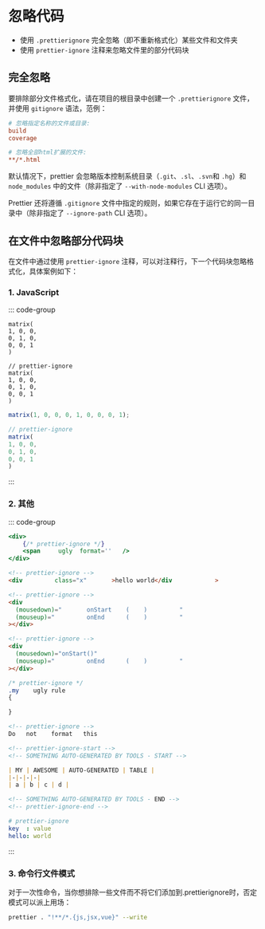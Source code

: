 # 忽略代码

-   使用 `.prettierignore` 完全忽略（即不重新格式化）某些文件和文件夹
-   使用 `prettier-ignore` 注释来忽略文件里的部分代码块

## 完全忽略

要排除部分文件格式化，请在项目的根目录中创建一个 `.prettierignore` 文件，并使用 `gitignore` 语法，范例：

```ini
# 忽略指定名称的文件或目录:
build
coverage

# 忽略全部html扩展的文件:
**/*.html
```

默认情况下，prettier 会忽略版本控制系统目录（`.git`、`.sl`、`.svn`和 `.hg`）和 `node_modules` 中的文件（除非指定了 `--with-node-modules` CLI 选项）。

Prettier 还将遵循 `.gitignore` 文件中指定的规则，如果它存在于运行它的同一目录中（除非指定了 `--ignore-path` CLI 选项）。

## 在文件中忽略部分代码块

在文件中通过使用 `prettier-ignore` 注释，可以对注释行，下一个代码块忽略格式化，具体案例如下：

### 1. JavaScript

::: code-group

```text [source]
matrix(
1, 0, 0,
0, 1, 0,
0, 0, 1
)

// prettier-ignore
matrix(
1, 0, 0,
0, 1, 0,
0, 0, 1
)
```

```js [结果]
matrix(1, 0, 0, 0, 1, 0, 0, 0, 1);

// prettier-ignore
matrix(
1, 0, 0,
0, 1, 0,
0, 0, 1
)
```

:::

### 2. 其他

::: code-group

```jsx [JSX]
<div>
    {/* prettier-ignore */}
    <span     ugly  format=''   />
</div>
```

```html [HTML]
<!-- prettier-ignore -->
<div         class="x"       >hello world</div            >

<!-- prettier-ignore -->
<div
  (mousedown)="       onStart    (    )         "
  (mouseup)="         onEnd      (    )         "
></div>

<!-- prettier-ignore -->
<div
  (mousedown)="onStart()"
  (mouseup)="         onEnd      (    )         "
></div>
```

```css [CSS]
/* prettier-ignore */
.my    ugly rule
{

}
```

```md [Markdown]
<!-- prettier-ignore -->
Do   not    format   this
```

```md [范围忽略]
<!-- prettier-ignore-start -->
<!-- SOMETHING AUTO-GENERATED BY TOOLS - START -->

| MY | AWESOME | AUTO-GENERATED | TABLE |
|-|-|-|-|
| a | b | c | d |

<!-- SOMETHING AUTO-GENERATED BY TOOLS - END -->
<!-- prettier-ignore-end -->
```

```yaml [YAML]
# prettier-ignore
key  : value
hello: world
```

:::

### 3. 命令行文件模式

对于一次性命令，当你想排除一些文件而不将它们添加到.prettierignore时，否定模式可以派上用场：

```bash
prettier . "!**/*.{js,jsx,vue}" --write
```
